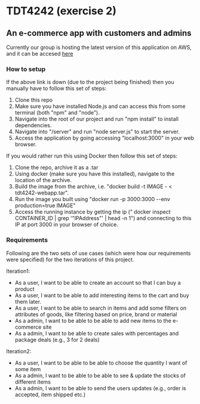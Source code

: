 # TDT4242 (exercise 2)

## An e-commerce app with customers and admins

Currently our group is hosting the latest version of this application on AWS, and it can be accesed [here](http://tdttest-dev.eu-west-1.elasticbeanstalk.com/)

### How to setup
If the above link is down (due to the project being finished) then you manually have to follow this set of steps:
  1. Clone this repo
  2. Make sure you have installed Node.js and can access this from some terminal (both "npm" and "node").
  3. Navigate into the root of our project and run "npm install" to install dependencies.
  4. Navigate into "/server" and run "node server.js" to start the server.
  5. Access the application by going accessing "localhost:3000" in your web browser.

If you would rather run this using Docker then follow this set of steps:
  1. Clone the repo, archive it as a .tar
  2. Using docker (make sure you have this installed), navigate to the location of the archive.
  3. Build the image from the archive, i.e. "docker build -t IMAGE - < tdt4242-webapp.tar".
  4. Run the image you built using "docker run -p 3000:3000 --env production=true IMAGE"
  5. Access the running instance by getting the ip (" docker inspect CONTAINER_ID | grep '"IPAddress"' | head -n 1") and connecting to this IP at port 3000 in your browser of choice.

### Requirements
Following are the two sets of use cases (which were how our requirements were specified) for the two iterations of this project.  

Iteration1:  
* As a user, I want to be able to create an account so that I can buy a product
* As a user, I want to be able to add interesting items to the cart and buy them later.
* As a user, I want to be able to search in items and add some filters on attributes of goods, like
filtering based on price, brand or material
* As a admin, I want to be able to be able to add new items to the e-commerce site
* As a admin, I want to be able to create sales with percentages and package deals (e.g., 3 for 2
deals)

Iteration2:  
* As a user, I want to be able to be able to choose the quantity I want of some item
* As a admin, I want to be able to be able to see & update the stocks of different items
* As a admin, I want to be able to send the users updates (e.g., order is accepted, item shipped
etc.)